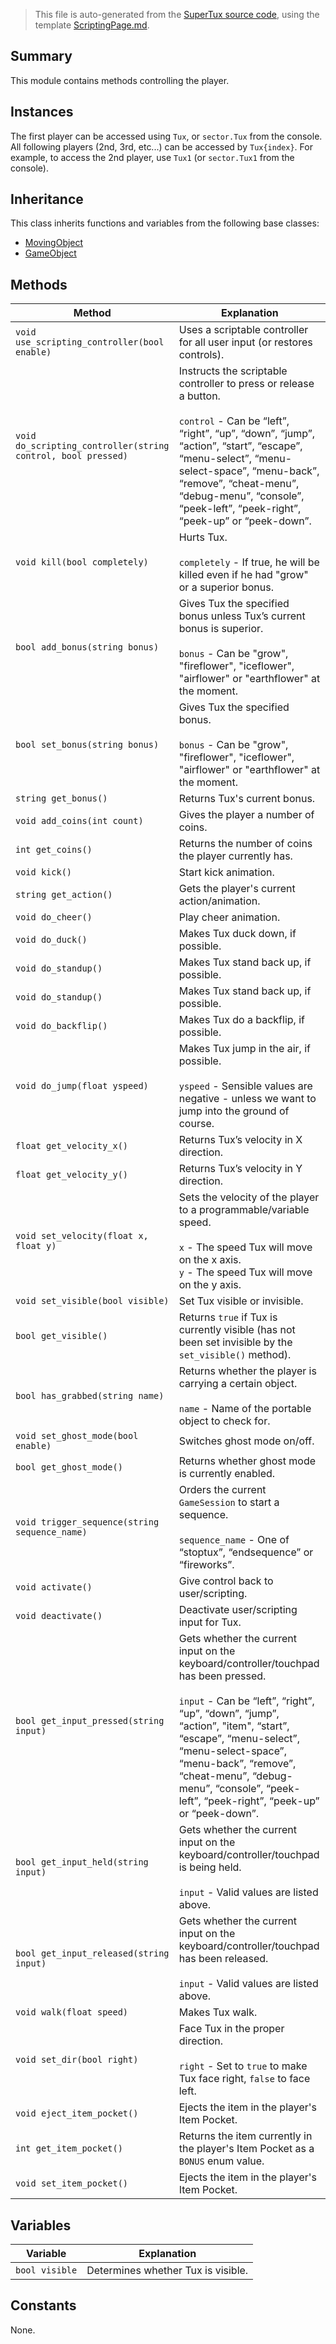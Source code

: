 > This file is auto-generated from the [SuperTux source code](https://github.com/SuperTux/supertux/tree/master/src), using the template [ScriptingPage.md](https://github.com/SuperTux/wiki/tree/master/templates/ScriptingPage.md).

Summary
-------

This module contains methods controlling the player.

Instances
--------

The first player can be accessed using `Tux`, or `sector.Tux` from the console. All following players (2nd, 3rd, etc...) can be accessed by `Tux{index}`. For example, to access the 2nd player, use `Tux1` (or `sector.Tux1` from the console). 

Inheritance
--------

This class inherits functions and variables from the following base classes:
* [MovingObject](https://github.com/SuperTux/supertux/wiki/ScriptingMovingObject)
* [GameObject](https://github.com/SuperTux/supertux/wiki/ScriptingGameObject)


Methods
-------

Method | Explanation
-------|-------
`void use_scripting_controller(bool enable)` | Uses a scriptable controller for all user input (or restores controls).
`void do_scripting_controller(string control, bool pressed)` | Instructs the scriptable controller to press or release a button.<br /><br /> `control` - Can be “left”, “right”, “up”, “down”, “jump”, “action”, “start”, “escape”, “menu-select”, “menu-select-space”, “menu-back”, “remove”, “cheat-menu”, “debug-menu”, “console”, “peek-left”, “peek-right”, “peek-up” or “peek-down”. 
`void kill(bool completely)` | Hurts Tux.<br /><br /> `completely` - If true, he will be killed even if he had "grow" or a superior bonus. 
`bool add_bonus(string bonus)` | Gives Tux the specified bonus unless Tux’s current bonus is superior.<br /><br /> `bonus` - Can be "grow", "fireflower", "iceflower", "airflower" or "earthflower" at the moment. 
`bool set_bonus(string bonus)` | Gives Tux the specified bonus.<br /><br /> `bonus` - Can be "grow", "fireflower", "iceflower", "airflower" or "earthflower" at the moment. 
`string get_bonus()` | Returns Tux's current bonus.
`void add_coins(int count)` | Gives the player a number of coins.
`int get_coins()` | Returns the number of coins the player currently has.
`void kick()` | Start kick animation.
`string get_action()` | Gets the player's current action/animation.
`void do_cheer()` | Play cheer animation.
`void do_duck()` | Makes Tux duck down, if possible.
`void do_standup()` | Makes Tux stand back up, if possible.
`void do_standup()` | Makes Tux stand back up, if possible.
`void do_backflip()` | Makes Tux do a backflip, if possible.
`void do_jump(float yspeed)` | Makes Tux jump in the air, if possible.<br /><br /> `yspeed` - Sensible values are negative - unless we want to jump into the ground of course. 
`float get_velocity_x()` | Returns Tux’s velocity in X direction.
`float get_velocity_y()` | Returns Tux’s velocity in Y direction.
`void set_velocity(float x, float y)` | Sets the velocity of the player to a programmable/variable speed.<br /><br /> `x` - The speed Tux will move on the x axis. <br /> `y` - The speed Tux will move on the y axis. 
`void set_visible(bool visible)` | Set Tux visible or invisible.
`bool get_visible()` | Returns `true` if Tux is currently visible (has not been set invisible by the `set_visible()` method).
`bool has_grabbed(string name)` | Returns whether the player is carrying a certain object.<br /><br /> `name` - Name of the portable object to check for. 
`void set_ghost_mode(bool enable)` | Switches ghost mode on/off.
`bool get_ghost_mode()` | Returns whether ghost mode is currently enabled.
`void trigger_sequence(string sequence_name)` | Orders the current `GameSession` to start a sequence.<br /><br /> `sequence_name` - One of “stoptux”, “endsequence” or “fireworks”. 
`void activate()` | Give control back to user/scripting.
`void deactivate()` | Deactivate user/scripting input for Tux.
`bool get_input_pressed(string input)` | Gets whether the current input on the keyboard/controller/touchpad has been pressed.<br /><br /> `input` - Can be “left”, “right”, “up”, “down”, “jump”, “action”, "item", “start”, “escape”, “menu-select”, “menu-select-space”, “menu-back”, “remove”, “cheat-menu”, “debug-menu”, “console”, “peek-left”, “peek-right”, “peek-up” or “peek-down”. 
`bool get_input_held(string input)` | Gets whether the current input on the keyboard/controller/touchpad is being held.<br /><br /> `input` - Valid values are listed above. 
`bool get_input_released(string input)` | Gets whether the current input on the keyboard/controller/touchpad has been released.<br /><br /> `input` - Valid values are listed above. 
`void walk(float speed)` | Makes Tux walk.
`void set_dir(bool right)` | Face Tux in the proper direction.<br /><br /> `right` - Set to `true` to make Tux face right, `false` to face left. 
`void eject_item_pocket()` | Ejects the item in the player's Item Pocket.
`int get_item_pocket()` | Returns the item currently in the player's Item Pocket as a `BONUS` enum value.
`void set_item_pocket()` | Ejects the item in the player's Item Pocket.


Variables
---------

Variable | Explanation
---------|---------
`bool visible` | Determines whether Tux is visible.


Constants
---------

None.
